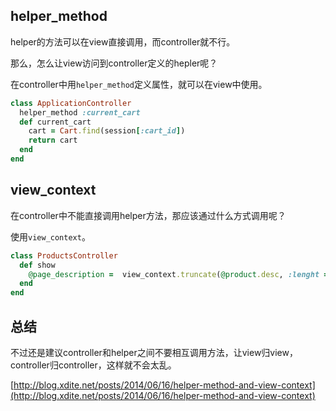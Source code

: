 ## helper_method

helper的方法可以在view直接调用，而controller就不行。

那么，怎么让view访问到controller定义的hepler呢？

在controller中用`helper_method`定义属性，就可以在view中使用。

```ruby
class ApplicationController
  helper_method :current_cart
  def current_cart
    cart = Cart.find(session[:cart_id])
    return cart
  end
end
```

## view_context

在controller中不能直接调用helper方法，那应该通过什么方式调用呢？

使用`view_context`。

```ruby
class ProductsController
  def show
    @page_description =  view_context.truncate(@product.desc, :lenght => 50 )
  end
end
```

## 总结

不过还是建议controller和helper之间不要相互调用方法，让view归view，controller归controller，这样就不会太乱。

[http://blog.xdite.net/posts/2014/06/16/helper-method-and-view-context](http://blog.xdite.net/posts/2014/06/16/helper-method-and-view-context)